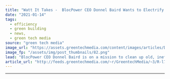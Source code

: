 ```yaml
---
title: "Watt It Takes -  BlocPower CEO Donnel Baird Wants to Electrify Buildings for Everyone"
date: "2021-01-14"
tags: 
  - efficiency
  - green building
  - news,
  - green tech media
source: "green tech media"
image_url: "https://assets.greentechmedia.com/content/images/articles/Donnel_Baird.jpeg"
image_fp: "/assets/img/post_thumbnails/82.png"
lead: "BlocPower CEO Donnel Baird is on a mission to clean up old, inefficient buildings in America’s cities — and help people who are exposed to the worst pollution. BlocPower was founded in 2012. It’s raised venture capital from Kapor Capital and Andreess ..."
article_url: "http://feeds.greentechmedia.com/~r/GreentechMedia/~3/R-l7yQ7QZjo/watt-it-takes-blocpower-ceo-donnel-baird-wants-to-electrify-buildings-for-everyone"
---
```


---
